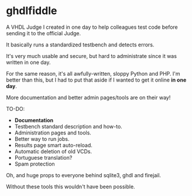# ghdlfiddle

A VHDL Judge I created in one day to help colleagues test code before sending
it to the official Judge.

It basically runs a standardized testbench and detects errors.

It's very much usable and secure, but hard to administrate since it was written
in one day.

For the same reason, it's all awfully-written, sloppy Python and PHP. I'm better
than this, but I had to put that aside if I wanted to get it online __in one
day__.

More documentation and better admin pages/tools are on their way!

TO-DO:

 * **Documentation**
 * Testbench standard description and how-to.
 * Administration pages and tools.
 * Better way to run jobs.
 * Results page smart auto-reload.
 * Automatic deletion of old VCDs.
 * Portuguese translation?
 * Spam protection

Oh, and huge props to everyone behind sqlite3, ghdl and firejail.

Without these tools this wouldn't have been possible.
